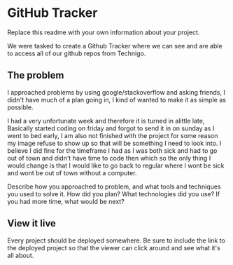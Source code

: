 # GitHub Tracker

Replace this readme with your own information about your project.

We were tasked to create a Github Tracker where we can see and are able to access all of our github repos from Technigo.

## The problem

I approached problems by using google/stackoverflow and asking friends, I didn't have much of a plan going in, I kind of wanted to make it as simple as possible. 

I had a very unfortunate week and therefore it is turned in alittle late, Basically started coding on friday and forgot to send it in on sunday as I went to bed early, I am also not finished with the project for some reason my image refuse to show up so that will be something I need to look into. I believe I did fine for the timeframe I had as I was both sick and had to go out of town and didn't have time to code then which so the only thing I would change is that I would like to go back to regular where I wont be sick and wont be out of town without a computer.

Describe how you approached to problem, and what tools and techniques you used to solve it. How did you plan? What technologies did you use? If you had more time, what would be next?

## View it live

Every project should be deployed somewhere. Be sure to include the link to the deployed project so that the viewer can click around and see what it's all about.
